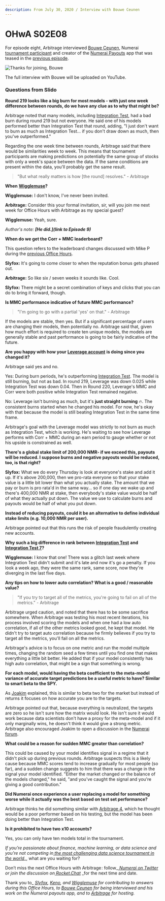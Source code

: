 ```yaml
---
description: From July 30, 2020 / Interview with Bouwe Ceunen
---
```


# OHwA S02E08

For episode eight, Arbitrage interviewed [Bouwe Ceunen](https://twitter.com/BouweCeunen), Numerai [tournament participant](https://numer.ai/ceunen) and creator of the [Numerai Payouts](https://twitter.com/NPayouts) app that was teased in the [previous episode](ohwa-s02e07.md#office-hours-exclusive-preview).

![Thanks for joining, Bouwe](<../../../../.gitbook/assets/hello (1).gif>)

The full interview with Bouwe will be uploaded on YouTube.

### Questions from Slido

**Round 219 looks like a big burn for most models - with just one week difference between rounds, do we have any clue as to why that might be?**

Arbitrage noted that many models, including [Integration Test](https://numer.ai/integration\_test), had a bad burn during round 219 but not everyone. He said one of his models performed better than Integration Test that round, adding, "I just don't want to burn as much as Integration Test... if you don't draw down as much, then you've outperformed."

Regarding the one week time between rounds, Arbitrage said that there would be similarities week to week. This means that tournament participants are making predictions on potentially the same group of stocks with only a week's space between the data. If the same conditions are present within the data, you'll probably get the same result.

> "But what really matters is how \[the round] resolves." - Arbitrage

**When** [**Wigglemuse**](https://numer.ai/wigglemuse)**?**

**Wigglemuse:** I don't know, I've never been invited.

**Arbitrage:** Consider this your formal invitation, sir, will you join me next week for Office Hours with Arbitrage as my special guest?

**Wigglemuse:** Yeah, sure.

_Author's note: **\[He did.]\(link to Episode 9)**_

**When do we get the Corr + MMC leaderboard?**

This question refers to the leaderboard changes discussed with Mike P during the [previous Office Hours](ohwa-s02e07.md#discussion-with-mike-p).

**Slyfox:** It's going to come closer to when the reputation bonus gets phased out.

**Arbitrage:** So like six / seven weeks it sounds like. Cool.

**Slyfox:** There might be a secret combination of keys and clicks that you can do to bring it forward, though.

**Is MMC performance indicative of future MMC performance?**

> "I'm going to go with a partial 'yes' on that." - Arbitrage

If the models are stable, then yes. But if a significant percentage of users are changing their models, then potentially no. Arbitrage said that, given how much effort is required to create ten unique models, the models are generally stable and past performance is going to be fairly indicative of the future.

**Are you happy with how your** [**Leverage account**](https://numer.ai/leverage) **is doing since you changed it?**

Arbitrage said yes and no.

Yes: During burn periods, he's outperforming [Integration Test](https://numer.ai/integration\_test). The model is still burning, but not as bad. In round 219, Leverage was down 0.025 while Integration Test was down 0.04. Then in Round 220, Leverage's MMC and Corr were both positive while Integration Test remained negative.

No: Leverage isn't burning as much, but it's **just straight burning** 🔥. The consistent burns started when he changed his model. For now, he's okay with that because the model is still beating Integration Test in the same time frame.

Arbitrage's goal with the Leverage model was strictly to not burn as much as Integration Test, which is working. He's waiting to see how Leverage performs with Corr + MMC during an earn period to gauge whether or not his upside is constrained as well.

**There's a global stake limit of 200,000 NMR- if we exceed this, payouts will be reduced. I suppose burns and negative payouts would be reduced, too, is that right?**

**Slyfox:** What we do every Thursday is look at everyone's stake and add it up. If it's above 200,000, then we pro-rata everyone so that your stake value is a little bit lower than what you actually stake. The amount that we pay or burn is pro rata'd in the same way... so if one day we wake up and there's 400,000 NMR at stake, then everybody's stake value would be half of what they actually put down. The value we use to calculate burns and payouts would be half of what you put down.

**Instead of reducing payouts, could it be an alternative to define individual stake limits (e.g. 10,000 NMR per user).**

Arbitrage pointed out that this runs the risk of people fraudulently creating new accounts.

**Why such a big difference in rank between** [**Integration Test**](http://numer.ai/integration\_test) **and** [**Integration Test 7**](https://numer.ai/integration\_test\_7)**?**

**Wigglemuse:** I know that one! There was a glitch last week where Integration Test didn't submit and it's late and now it's go a penalty. If you look a week ago, they were the same rank, same score, now they're diverging in the last five days.

**Any tips on how to lower auto correlation? What is a good / reasonable value?**

> "If you try to target all of the metrics, you're going to fail on all of the metrics." - Arbitrage

Arbitrage urged caution, and noted that there has to be some sacrifice somewhere. When Arbitrage was testing his most recent iterations, his process involved scoring the models and when one had a low auto correlation, if all of the other metrics looked good, he kept that model. He didn't try to target auto correlation because he firmly believes if you try to target all the metrics, you'll fail on all the metrics.

Arbitrage's advice is to focus on one metric and run the model multiple times, changing the random seed a few times until you find one that makes everything a little bit better. He added that if your model consistently has high auto correlation, that might be a sign that something is wrong.

**For each model, would having the beta coefficient to the meta-model variance of accurate target predictions be a useful metric to have? Similar to smart beta to the SPY.**

As [Joakim](https://numer.ai/joakim\_arvidsson) explained, this is similar to beta two for the market but instead of returns it focuses on how accurate you are to the targets.

Arbitrage pointed out that, because everything is neutralized, the targets are zero so he isn't sure how the matrix would look. He isn't sure it would work because data scientists don't have a proxy for the meta-model and if it only marginally wins, he doesn't think it would give a strong metric. Arbitrage also encouraged Joakim to open a discussion in the [Numerai forum](https://forum.numer.ai).

**What could be a reason for sudden MMC greater than correlation?**

This could be caused by your model identifies signal in a regime that it didn't pick up during previous rounds. Arbitrage suspects this is a likely cause because MMC scores tend to increase gradually for most people (so far), and a sudden change suggests to him that there was a change in the signal your model identified. "Either the market changed or the balance of the models changed," he said, "and you've caught the signal and you're giving a good contribution."

**Did Numerai once experience a user replacing a model for something worse while it actually was the best based on test set performance?**

Arbitrage thinks he did something similar with [Arbitrage 4](https://numer.ai/arbitrage4), which he thought would be a poor performer based on his testing, but the model has been doing better than Integration Test.

**Is it prohibited to have two x10 accounts?**

Yes, you can only have ten models total in the tournament.

_If you’re passionate about finance, machine learning, or data science and you’re not competing in_[ _the most challenging data science tournament in the world_](https://numer.ai/tournament)\_, what are you waiting for?

Don’t miss the next Office Hours with Arbitrage : follow\_[ _Numerai on Twitter_](http://twitter.com/numerai) _or join the discussion on_[ _Rocket.Chat_](https://community.numer.ai/home) \_for the next time and date.

Thank you to\_ [_Slyfox_](https://twitter.com/ansonschu)_,_ [_Keno_](https://numer.ai/wander)_, and_ [_Wigglemuse_](https://numer.ai/wigglemuse) _for contributing to answers during this Office Hours, to_ [_Bouwe Ceunen_](https://twitter.com/BouweCeunen) _for being interviewed and his work on the Numerai payouts app,_ _and to_ [_Arbitrage_](https://numer.ai/arbitrage) _for hosting._
